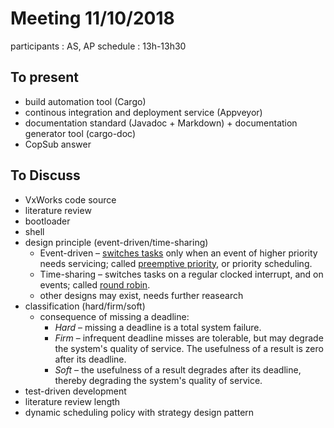 # Meeting 11/10/2018

participants : AS, AP
schedule : 13h-13h30

## To present

- build automation tool (Cargo)
- continous integration and deployment service (Appveyor)
- documentation standard (Javadoc + Markdown) + documentation generator tool (cargo-doc)
- CopSub answer

## To Discuss

- VxWorks code source
- literature review
- bootloader
- shell
- design principle (event-driven/time-sharing)
	- Event-driven – [switches tasks](https://en.wikipedia.org/wiki/Context_switch) only when an event of higher priority needs servicing; called [preemptive priority](https://en.wikipedia.org/wiki/Preemption_(computing)), or priority scheduling.
	- Time-sharing – switches tasks on a regular clocked interrupt, and on events; called [round robin](https://en.wikipedia.org/wiki/Round-robin_scheduling).
	- other designs may exist, needs further reasearch
- classification (hard/firm/soft)
	- consequence of missing a deadline: 
		- *Hard* –  missing a deadline is a total system failure.
		- *Firm* –  infrequent deadline misses are tolerable, but may  degrade the system's quality of service. The usefulness of a result is  zero after its deadline.
		- *Soft* –  the usefulness of a result degrades after its deadline, thereby degrading the system's quality of service.
- test-driven development
- literature review length
- dynamic scheduling policy with strategy design pattern